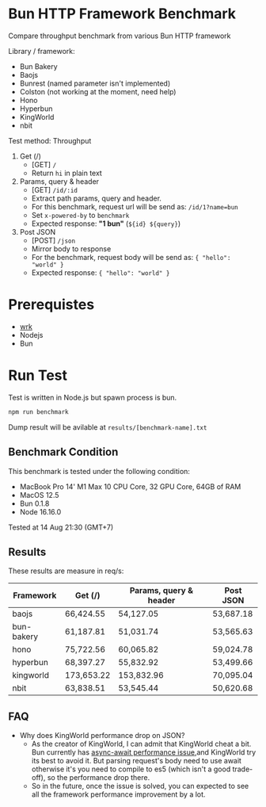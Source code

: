 # Bun HTTP Framework Benchmark
Compare throughput benchmark from various Bun HTTP framework

Library / framework:
- Bun Bakery
- Baojs
- Bunrest (named parameter isn't implemented)
- Colston (not working at the moment, need help)
- Hono
- Hyperbun
- KingWorld
- nbit

Test method:
Throughput
1. Get (/)
    - [GET] `/`
    - Return `hi` in plain text
2. Params, query & header
    - [GET] `/id/:id`
    - Extract path params, query and header.
    - For this benchmark, request url will be send as: `/id/1?name=bun`
    - Set `x-powered-by` to `benchmark`
    - Expected response: **"1 bun"** (`${id} ${query}`)
3. Post JSON
    - [POST] `/json`
    - Mirror body to response
    - For the benchmark, request body will be send as: `{ "hello": "world" }`
    - Expected response: `{ "hello": "world" }`

# Prerequistes
- [wrk](https://github.com/wg/wrk)
- Nodejs
- Bun

# Run Test
Test is written in Node.js but spawn process is bun.

```typescript
npm run benchmark
```

Dump result will be avilable at `results/[benchmark-name].txt`

## Benchmark Condition
This benchmark is tested under the following condition:
- MacBook Pro 14' M1 Max 10 CPU Core, 32 GPU Core, 64GB of RAM
- MacOS 12.5
- Bun 0.1.8
- Node 16.16.0

Tested at 14 Aug 21:30 (GMT+7)

## Results
These results are measure in req/s:

|  Framework       |  Get (/)    |  Params, query & header | Post JSON  |
| ---------------- | ----------- | ----------------------- | ---------- |
| baojs | 66,424.55 | 54,127.05 | 53,687.18 |
| bun-bakery | 61,187.81 | 51,031.74 | 53,565.63 |
| hono | 75,722.56 | 60,065.82 | 59,024.78 |
| hyperbun | 68,397.27 | 55,832.92 | 53,499.66 |
| kingworld | 173,653.22 | 153,832.96 | 70,095.04 |
| nbit | 63,838.51 | 53,545.44 | 50,620.68 |

## FAQ
- Why does KingWorld performance drop on JSON?
    - As the creator of KingWorld, I can admit that KingWorld cheat a bit. Bun currently has [async-await performance issue](https://github.com/oven-sh/bun/issues/567#issuecomment-1204756323),and KingWorld try its best to avoid it. But parsing request's body need to use await otherwise it's you need to compile to es5 (which isn't a good trade-off), so the performance drop there.
    - So in the future, once the issue is solved, you can expected to see all the framework performance improvement by a lot.
